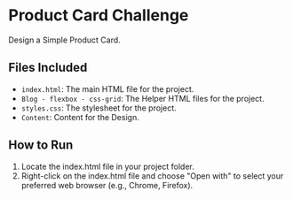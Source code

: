 # Product Card Challenge
Design a Simple Product Card.

## Files Included
- `index.html`: The main HTML file for the project.
- `Blog - flexbox - css-grid`: The Helper HTML files for the project.
- `styles.css`: The stylesheet for the project.
- `Content`: Content for the Design.

## How to Run
1. Locate the index.html file in your project folder.
2. Right-click on the index.html file and choose "Open with" to select your preferred web browser (e.g., Chrome, Firefox).

